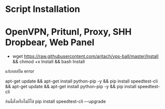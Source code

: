 # Script Installation
# OpenVPN, Pritunl, Proxy, SHH Dropbear, Web Panel

- wget https://raw.githubusercontent.com/aritach/vps-ball/master/Install && chmod +x Install && bash Install

แก้เทสสปีด error

apt-get update && apt-get install python-pip -y && pip install speedtest-cli && apt-get update && apt-get install python-pip -y && pip install speedtest-cli


อ้นนี้สั่งหรือไม่ก็ได้ 
pip install speedtest-cli –-upgrade
